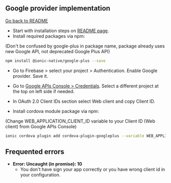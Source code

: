 ## Google provider implementation

[Go back to README](../README.md)

- Start with installation steps on [README page](../README.md).
- Install required packages via npm:

(Don't be confused by google-plus in package name, package already uses new Google API, not deprecated Google Plus API)
``` bash
npm install @ionic-native/google-plus --save
```

- Go to Firebase > select your project > Authentication.
Enable Google provider. Save it.

- Go to [Google APIs Console > Credentials](https://console.developers.google.com/apis/credentials/).
Select a different project at the top on left side if needed.

- In OAuth 2.0 Client IDs section select Web client and copy Client ID.

- Install cordova module package via npm:

(Change WEB_APPLICATION_CLIENT_ID variable to your Client ID (Web client) from Google APIs Console)
``` bash
ionic cordova plugin add cordova-plugin-googleplus --variable WEB_APPLICATION_CLIENT_ID="xxx.apps.googleusercontent.com"
```

## Frequented errors

- **Error: Uncaught (in promise): 10**
  - You don't have sign your app correctly or you have wrong client id in your configuration.

